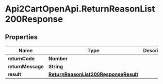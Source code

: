 # Api2CartOpenApi.ReturnReasonList200Response

## Properties

Name | Type | Description | Notes
------------ | ------------- | ------------- | -------------
**returnCode** | **Number** |  | [optional] 
**returnMessage** | **String** |  | [optional] 
**result** | [**ReturnReasonList200ResponseResult**](ReturnReasonList200ResponseResult.md) |  | [optional] 


